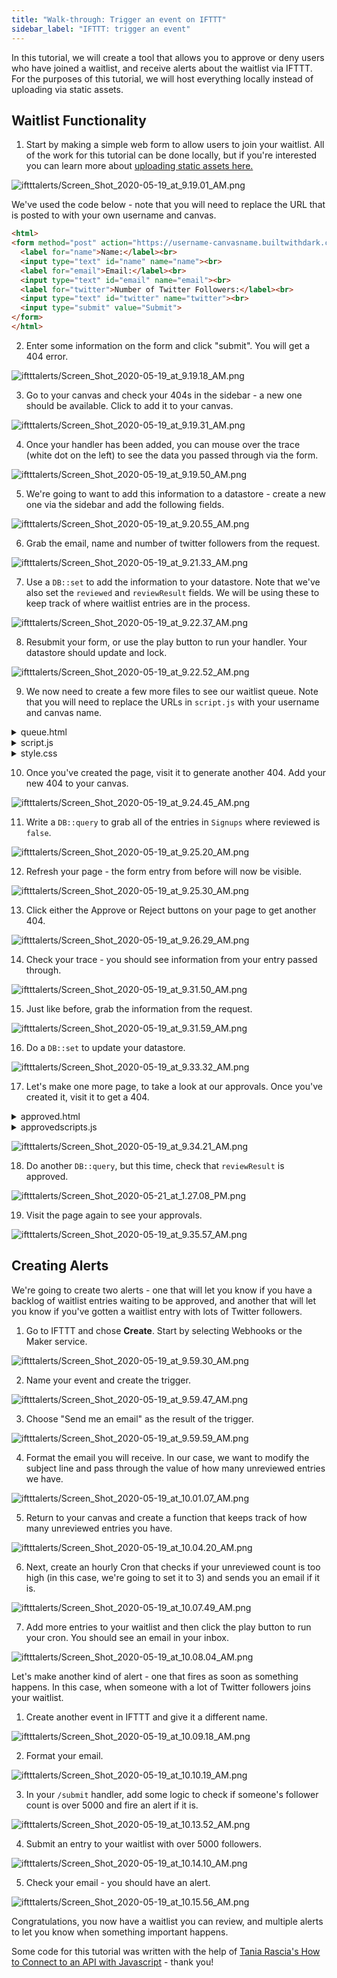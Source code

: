 ```yaml
---
title: "Walk-through: Trigger an event on IFTTT"
sidebar_label: "IFTTT: trigger an event"
---
```


In this tutorial, we will create a tool that allows you to approve or deny users
who have joined a waitlist, and receive alerts about the waitlist via IFTTT. For
the purposes of this tutorial, we will host everything locally instead of
uploading via static assets.

## Waitlist Functionality

1. Start by making a simple web form to allow users to join your waitlist. All
   of the work for this tutorial can be done locally, but if you're interested
   you can learn more about [uploading static assets here.](/how-to-guides/static-assets)

![iftttalerts/Screen_Shot_2020-05-19_at_9.19.01_AM.png](/img/tutorials/iftttalerts/Screen_Shot_2020-05-19_at_9.19.01_AM.png)

We've used the code below - note that you will need to replace the URL that is
posted to with your own username and canvas.

```HTML
<html>
<form method="post" action="https://username-canvasname.builtwithdark.com/submit">
  <label for="name">Name:</label><br>
  <input type="text" id="name" name="name"><br>
  <label for="email">Email:</label><br>
  <input type="text" id="email" name="email"><br>
  <label for="twitter">Number of Twitter Followers:</label><br>
  <input type="text" id="twitter" name="twitter"><br>
  <input type="submit" value="Submit">
</form>
</html>
```

2. Enter some information on the form and click "submit". You will get a 404
   error.

![iftttalerts/Screen_Shot_2020-05-19_at_9.19.18_AM.png](/img/tutorials/iftttalerts/Screen_Shot_2020-05-19_at_9.19.18_AM.png)

3. Go to your canvas and check your 404s in the sidebar - a new one should be
   available. Click to add it to your canvas.

![iftttalerts/Screen_Shot_2020-05-19_at_9.19.31_AM.png](/img/tutorials/iftttalerts/Screen_Shot_2020-05-19_at_9.19.31_AM.png)

4. Once your handler has been added, you can mouse over the trace (white dot on
   the left) to see the data you passed through via the form.

![iftttalerts/Screen_Shot_2020-05-19_at_9.19.50_AM.png](/img/tutorials/iftttalerts/Screen_Shot_2020-05-19_at_9.19.50_AM.png)

5. We're going to want to add this information to a datastore - create a new one
   via the sidebar and add the following fields.

![iftttalerts/Screen_Shot_2020-05-19_at_9.20.55_AM.png](/img/tutorials/iftttalerts/Screen_Shot_2020-05-19_at_9.20.55_AM.png)

6. Grab the email, name and number of twitter followers from the request.

![iftttalerts/Screen_Shot_2020-05-19_at_9.21.33_AM.png](/img/tutorials/iftttalerts/Screen_Shot_2020-05-19_at_9.21.33_AM.png)

7. Use a `DB::set` to add the information to your datastore. Note that we've
   also set the `reviewed` and `reviewResult` fields. We will be using these to
   keep track of where waitlist entries are in the process.

![iftttalerts/Screen_Shot_2020-05-19_at_9.22.37_AM.png](/img/tutorials/iftttalerts/Screen_Shot_2020-05-19_at_9.22.37_AM.png)

8. Resubmit your form, or use the play button to run your handler. Your
   datastore should update and lock.

![iftttalerts/Screen_Shot_2020-05-19_at_9.22.52_AM.png](/img/tutorials/iftttalerts/Screen_Shot_2020-05-19_at_9.22.52_AM.png)

9. We now need to create a few more files to see our waitlist queue. Note that
   you will need to replace the URLs in `script.js` with your username and
   canvas name.

<details><summary>queue.html</summary>

```html
<html lang="en">
  <head>
    <meta charset="utf-8" />
    <meta name="viewport" content="width=device-width, initial-scale=1.0" />

    <title>Unreviewed</title>

    <link
      href="https://fonts.googleapis.com/css?family=Dosis:400,700"
      rel="stylesheet"
    />
    <link href="style.css" rel="stylesheet" />
  </head>

  <body>
    <div id="root"></div>
    <script src="scripts.js"></script>
  </body>
</html>
```

</details>

<details><summary>script.js</summary>

```javascript
const app = document.getElementById("root");

const container = document.createElement("div");
container.setAttribute("class", "container");

app.appendChild(container);

var request = new XMLHttpRequest();
request.open(
  "GET",
  "https://username-canvasname.builtwithdark.com/get-unreviewed",
  true,
);
request.onload = function () {
  // Begin accessing JSON data here
  var data = JSON.parse(this.response);
  if (request.status >= 200 && request.status < 400) {
    data.forEach(entry => {
      const card = document.createElement("div");
      card.setAttribute("class", "card");

      const h1 = document.createElement("h1");
      h1.textContent = entry.name;

      const lineBreak = document.createElement("br");

      const fn = document.createElement("fn");
      entry.email = entry.email;
      fn.textContent = `${entry.email} `;

      const lineBreak2 = document.createElement("br");

      const ln = document.createElement("ln");
      entry.twitter = entry.twitter;
      ln.textContent = `${entry.twitter}`;

      var btn = document.createElement("Button");
      btn.innerHTML = "Approve";
      btn.onclick = function markApproved() {
        var request2 = new XMLHttpRequest();
        request2.open(
          "POST",
          "https://username-canvasname.builtwithdark.com/reviewed",
          true,
        );
        request2.setRequestHeader(
          "Content-type",
          "application/x-www-form-urlencoded",
        );
        request2.send(
          "name=" +
            entry.name +
            "&email=" +
            entry.email +
            "&twitter=" +
            entry.twitter +
            "&result=approved",
        );
        location.reload();
        return false;
      };

      var btn2 = document.createElement("Button");
      btn2.innerHTML = "Reject";
      btn2.onclick = function markRejected() {
        var request2 = new XMLHttpRequest();
        request2.open(
          "POST",
          "https://username-canvasname.builtwithdark.com/reviewed",
          true,
        );
        request2.setRequestHeader(
          "Content-type",
          "application/x-www-form-urlencoded",
        );
        request2.send(
          "name=" +
            entry.name +
            "&email=" +
            entry.email +
            "&twitter=" +
            entry.twitter +
            "&result=rejected",
        );
        location.reload();
        return false;
      };

      container.appendChild(card);
      card.appendChild(h1);
      card.appendChild(fn);
      card.appendChild(lineBreak);
      card.appendChild(ln);
      card.appendChild(lineBreak2);
      card.appendChild(btn);
      card.appendChild(btn2);
    });
  } else {
    const errorMessage = document.createElement("marquee");
    errorMessage.textContent = `Gah, it's not working!`;
    app.appendChild(errorMessage);
  }
};

request.send();
```

</details>

<details><summary>style.css</summary>

```css
#root {
  max-width: 1200px;
  margin: 0 auto;
}

.container {
  display: flex;
  flex-wrap: wrap;
}

.card {
  margin: 1rem;
  border: 1px solid gray;
}

@media screen and (min-width: 600px) {
  .card {
    flex: 1 1 calc(50% - 2rem);
  }
}

@media screen and (min-width: 900px) {
  .card {
    flex: 1 1 calc(33% - 2rem);
  }
}
```

</details>

10. Once you've created the page, visit it to generate another 404. Add your new
    404 to your canvas.

![iftttalerts/Screen_Shot_2020-05-19_at_9.24.45_AM.png](/img/tutorials/iftttalerts/Screen_Shot_2020-05-19_at_9.24.45_AM.png)

11. Write a `DB::query` to grab all of the entries in `Signups` where reviewed
    is `false`.

![iftttalerts/Screen_Shot_2020-05-19_at_9.25.20_AM.png](/img/tutorials/iftttalerts/Screen_Shot_2020-05-19_at_9.25.20_AM.png)

12. Refresh your page - the form entry from before will now be visible.

![iftttalerts/Screen_Shot_2020-05-19_at_9.25.30_AM.png](/img/tutorials/iftttalerts/Screen_Shot_2020-05-19_at_9.25.30_AM.png)

13. Click either the Approve or Reject buttons on your page to get another 404.

![iftttalerts/Screen_Shot_2020-05-19_at_9.26.29_AM.png](/img/tutorials/iftttalerts/Screen_Shot_2020-05-19_at_9.26.29_AM.png)

14. Check your trace - you should see information from your entry passed
    through.

![iftttalerts/Screen_Shot_2020-05-19_at_9.31.50_AM.png](/img/tutorials/iftttalerts/Screen_Shot_2020-05-19_at_9.31.50_AM.png)

15. Just like before, grab the information from the request.

![iftttalerts/Screen_Shot_2020-05-19_at_9.31.59_AM.png](/img/tutorials/iftttalerts/Screen_Shot_2020-05-19_at_9.31.59_AM.png)

16. Do a `DB::set` to update your datastore.

![iftttalerts/Screen_Shot_2020-05-19_at_9.33.32_AM.png](/img/tutorials/iftttalerts/Screen_Shot_2020-05-19_at_9.33.32_AM.png)

17. Let's make one more page, to take a look at our approvals. Once you've
    created it, visit it to get a 404.

<details><summary>approved.html</summary>

```html
<html lang="en">
  <head>
    <meta charset="utf-8" />
    <meta name="viewport" content="width=device-width, initial-scale=1.0" />

    <title>Approved</title>

    <link
      href="https://fonts.googleapis.com/css?family=Dosis:400,700"
      rel="stylesheet"
    />
    <link href="style.css" rel="stylesheet" />
  </head>

  <body>
    <div id="root"></div>
    <script src="approvedscripts.js"></script>
  </body>
</html>
```

</details>

<details><summary>approvedscripts.js</summary>

```js
const app = document.getElementById("root");

const container = document.createElement("div");
container.setAttribute("class", "container");

app.appendChild(container);

var request = new XMLHttpRequest();
request.open(
  "GET",
  "https://victoria-waitlistalerts.builtwithdark.com/get-approved",
  true,
);
request.onload = function () {
  // Begin accessing JSON data here
  var data = JSON.parse(this.response);
  if (request.status >= 200 && request.status < 400) {
    data.forEach(entry => {
      const card = document.createElement("div");
      card.setAttribute("class", "card");

      const h1 = document.createElement("h1");
      h1.textContent = entry.name;

      const lineBreak = document.createElement("br");

      const h2 = document.createElement("fn");
      entry.email = entry.email;
      h2.textContent = `${entry.email}` + `\n`;

      const lineBreak2 = document.createElement("br");

      const ln = document.createElement("ln");
      entry.twitter = entry.twitter;
      ln.textContent = `${entry.twitter}`;

      container.appendChild(card);
      card.appendChild(h1);
      card.appendChild(lineBreak2);
      card.appendChild(h2);
      card.appendChild(lineBreak);
      card.appendChild(ln);
    });
  } else {
    const errorMessage = document.createElement("marquee");
    errorMessage.textContent = `Gah, it's not working!`;
    app.appendChild(errorMessage);
  }
};

request.send();
```

</details>

![iftttalerts/Screen_Shot_2020-05-19_at_9.34.21_AM.png](/img/tutorials/iftttalerts/Screen_Shot_2020-05-19_at_9.34.21_AM.png)

18. Do another `DB::query`, but this time, check that `reviewResult` is
    approved.

![iftttalerts/Screen_Shot_2020-05-21_at_1.27.08_PM.png](/img/tutorials/iftttalerts/Screen_Shot_2020-05-21_at_1.27.08_PM.png)

19. Visit the page again to see your approvals.

![iftttalerts/Screen_Shot_2020-05-19_at_9.35.57_AM.png](/img/tutorials/iftttalerts/Screen_Shot_2020-05-19_at_9.35.57_AM.png)

## Creating Alerts

We're going to create two alerts - one that will let you know if you have a
backlog of waitlist entries waiting to be approved, and another that will let
you know if you've gotten a waitlist entry with lots of Twitter followers.

1. Go to IFTTT and chose **Create**. Start by selecting Webhooks or the Maker
   service.

![iftttalerts/Screen_Shot_2020-05-19_at_9.59.30_AM.png](/img/tutorials/iftttalerts/Screen_Shot_2020-05-19_at_9.59.30_AM.png)

2. Name your event and create the trigger.

![iftttalerts/Screen_Shot_2020-05-19_at_9.59.47_AM.png](/img/tutorials/iftttalerts/Screen_Shot_2020-05-19_at_9.59.47_AM.png)

3. Choose "Send me an email" as the result of the trigger.

![iftttalerts/Screen_Shot_2020-05-19_at_9.59.59_AM.png](/img/tutorials/iftttalerts/Screen_Shot_2020-05-19_at_9.59.59_AM.png)

4. Format the email you will receive. In our case, we want to modify the subject
   line and pass through the value of how many unreviewed entries we have.

![iftttalerts/Screen_Shot_2020-05-19_at_10.01.07_AM.png](/img/tutorials/iftttalerts/Screen_Shot_2020-05-19_at_10.01.07_AM.png)

5. Return to your canvas and create a function that keeps track of how many
   unreviewed entries you have.

![iftttalerts/Screen_Shot_2020-05-19_at_10.04.20_AM.png](/img/tutorials/iftttalerts/Screen_Shot_2020-05-19_at_10.04.20_AM.png)

6. Next, create an hourly Cron that checks if your unreviewed count is too high
   (in this case, we're going to set it to 3) and sends you an email if it is.

![iftttalerts/Screen_Shot_2020-05-19_at_10.07.49_AM.png](/img/tutorials/iftttalerts/Screen_Shot_2020-05-19_at_10.07.49_AM.png)

7. Add more entries to your waitlist and then click the play button to run your
   cron. You should see an email in your inbox.

![iftttalerts/Screen_Shot_2020-05-19_at_10.08.04_AM.png](/img/tutorials/iftttalerts/Screen_Shot_2020-05-19_at_10.08.04_AM.png)

Let's make another kind of alert - one that fires as soon as something happens.
In this case, when someone with a lot of Twitter followers joins your waitlist.

1. Create another event in IFTTT and give it a different name.

![iftttalerts/Screen_Shot_2020-05-19_at_10.09.18_AM.png](/img/tutorials/iftttalerts/Screen_Shot_2020-05-19_at_10.09.18_AM.png)

2. Format your email.

![iftttalerts/Screen_Shot_2020-05-19_at_10.10.19_AM.png](/img/tutorials/iftttalerts/Screen_Shot_2020-05-19_at_10.10.19_AM.png)

3. In your `/submit` handler, add some logic to check if someone's follower
   count is over 5000 and fire an alert if it is.

![iftttalerts/Screen_Shot_2020-05-19_at_10.13.52_AM.png](/img/tutorials/iftttalerts/Screen_Shot_2020-05-19_at_10.13.52_AM.png)

4. Submit an entry to your waitlist with over 5000 followers.

![iftttalerts/Screen_Shot_2020-05-19_at_10.14.10_AM.png](/img/tutorials/iftttalerts/Screen_Shot_2020-05-19_at_10.14.10_AM.png)

5. Check your email - you should have an alert.

![iftttalerts/Screen_Shot_2020-05-19_at_10.15.56_AM.png](/img/tutorials/iftttalerts/Screen_Shot_2020-05-19_at_10.15.56_AM.png)

Congratulations, you now have a waitlist you can review, and multiple alerts to
let you know when something important happens.

Some code for this tutorial was written with the help of
[Tania Rascia's How to Connect to an API with Javascript](https://www.taniarascia.com/how-to-connect-to-an-api-with-javascript/) -
thank you!
